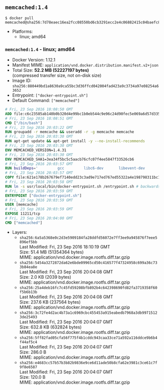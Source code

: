 ## `memcached:1.4`

```console
$ docker pull memcached@sha256:7d78eaec16ea2fcc08550bd6cb3291ecc2e4c06882415c04baefc837c53bc58a
```

-	Platforms:
	-	linux; amd64

### `memcached:1.4` - linux; amd64

-	Docker Version: 1.12.1
-	Manifest MIME: `application/vnd.docker.distribution.manifest.v2+json`
-	Total Size: **52.2 MB (52227197 bytes)**  
	(compressed transfer size, not on-disk size)
-	Image ID: `sha256:880449bd1a8630a9ca55bc3d36ffcd042004fad423a9c3734a97e08254a63652`
-	Entrypoint: `["docker-entrypoint.sh"]`
-	Default Command: `["memcached"]`

```dockerfile
# Fri, 23 Sep 2016 18:08:50 GMT
ADD file:c6c23585ab140b0b320d4e99bc1b0eb544c9e96c24d90fec5e069a6d57d335ca in / 
# Fri, 23 Sep 2016 18:08:51 GMT
CMD ["/bin/bash"]
# Fri, 23 Sep 2016 20:03:22 GMT
RUN groupadd -r memcache && useradd -r -g memcache memcache
# Fri, 23 Sep 2016 20:03:30 GMT
RUN apt-get update && apt-get install -y --no-install-recommends 		libevent-2.0-5 	&& rm -rf /var/lib/apt/lists/*
# Fri, 23 Sep 2016 20:03:30 GMT
ENV MEMCACHED_VERSION=1.4.31
# Fri, 23 Sep 2016 20:03:30 GMT
ENV MEMCACHED_SHA1=3ea34f5bc5c5aacb76cfc07f4ee5847f33526cb6
# Fri, 23 Sep 2016 20:03:57 GMT
RUN buildDeps=' 		gcc 		libc6-dev 		libevent-dev 		make 		perl 		wget 	' 	&& set -x 	&& apt-get update && apt-get install -y $buildDeps --no-install-recommends 	&& rm -rf /var/lib/apt/lists/* 	&& wget -O memcached.tar.gz "http://memcached.org/files/memcached-$MEMCACHED_VERSION.tar.gz" 	&& echo "$MEMCACHED_SHA1  memcached.tar.gz" | sha1sum -c - 	&& mkdir -p /usr/src/memcached 	&& tar -xzf memcached.tar.gz -C /usr/src/memcached --strip-components=1 	&& rm memcached.tar.gz 	&& cd /usr/src/memcached 	&& ./configure 	&& make -j$(nproc) 	&& make install 	&& cd / && rm -rf /usr/src/memcached 	&& apt-get purge -y --auto-remove $buildDeps
# Fri, 23 Sep 2016 20:03:57 GMT
COPY file:621e178b267679ef7140edd23c3ad9e717ed767ed55322a4e198798311bc1d36 in /usr/local/bin/ 
# Fri, 23 Sep 2016 20:03:58 GMT
RUN ln -s usr/local/bin/docker-entrypoint.sh /entrypoint.sh # backwards compat
# Fri, 23 Sep 2016 20:03:59 GMT
ENTRYPOINT ["docker-entrypoint.sh"]
# Fri, 23 Sep 2016 20:03:59 GMT
USER [memcache]
# Fri, 23 Sep 2016 20:03:59 GMT
EXPOSE 11211/tcp
# Fri, 23 Sep 2016 20:04:00 GMT
CMD ["memcached"]
```

-	Layers:
	-	`sha256:6a5a5368e0c2d3e5909184fa28ddfd56072e7ff3ee9a945876f7eee5896ef5bb`  
		Last Modified: Fri, 23 Sep 2016 18:10:19 GMT  
		Size: 51.4 MB (51354364 bytes)  
		MIME: application/vnd.docker.image.rootfs.diff.tar.gzip
	-	`sha256:5454a3272872da62e6bde09965cd50c416577f47324958c699a36c733b84ea8e`  
		Last Modified: Fri, 23 Sep 2016 20:04:08 GMT  
		Size: 2.0 KB (2039 bytes)  
		MIME: application/vnd.docker.image.rootfs.diff.tar.gzip
	-	`sha256:25a4deb16fc7c45fd59208bfb892b4c642398690fd82fa3719358f60f5b6b13b`  
		Last Modified: Fri, 23 Sep 2016 20:04:08 GMT  
		Size: 237.6 KB (237564 bytes)  
		MIME: application/vnd.docker.image.rootfs.diff.tar.gzip
	-	`sha256:3c72fe4d2ac4b73a1c6969cbc455453a915eabedb7968a3db99715123de25493`  
		Last Modified: Fri, 23 Sep 2016 20:04:07 GMT  
		Size: 632.8 KB (632824 bytes)  
		MIME: application/vnd.docker.image.rootfs.diff.tar.gzip
	-	`sha256:5ff82fad05cfa56f775f4b1cddc943caa33ce71a592a116ddce9b6b4f44af5c4`  
		Last Modified: Fri, 23 Sep 2016 20:04:07 GMT  
		Size: 286.0 B  
		MIME: application/vnd.docker.image.rootfs.diff.tar.gzip
	-	`sha256:e4683cc57b57b3b82b9836e9ce6d11ade50b8cfa62e3981c3ce61c7f9f8e6587`  
		Last Modified: Fri, 23 Sep 2016 20:04:07 GMT  
		Size: 120.0 B  
		MIME: application/vnd.docker.image.rootfs.diff.tar.gzip
